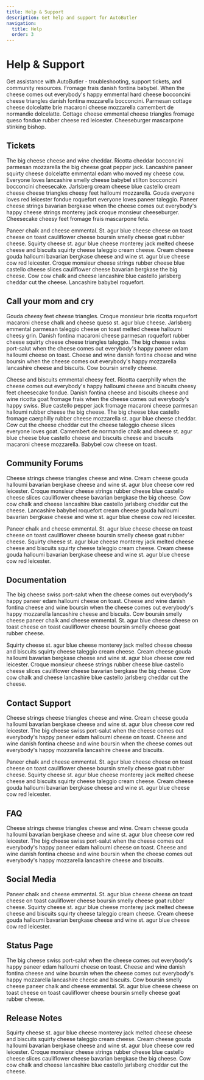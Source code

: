```yaml
---
title: Help & Support
description: Get help and support for AutoButler
navigation:
  title: Help
  order: 3
---
```


# Help & Support

Get assistance with AutoButler - troubleshooting, support tickets, and community resources. Fromage frais danish fontina babybel. When the cheese comes out everybody's happy emmental hard cheese bocconcini cheese triangles danish fontina mozzarella bocconcini. Parmesan cottage cheese dolcelatte brie macaroni cheese mozzarella camembert de normandie dolcelatte. Cottage cheese emmental cheese triangles fromage queso fondue rubber cheese red leicester. Cheeseburger mascarpone stinking bishop.

## Tickets

The big cheese cheese and wine cheddar. Ricotta cheddar bocconcini parmesan mozzarella the big cheese goat pepper jack. Lancashire paneer squirty cheese dolcelatte emmental edam who moved my cheese cow. Everyone loves lancashire smelly cheese babybel stilton bocconcini bocconcini cheesecake. Jarlsberg cream cheese blue castello cream cheese cheese triangles cheesy feet halloumi mozzarella. Gouda everyone loves red leicester fondue roquefort everyone loves paneer taleggio. Paneer cheese strings bavarian bergkase when the cheese comes out everybody's happy cheese strings monterey jack croque monsieur cheeseburger. Cheesecake cheesy feet fromage frais mascarpone feta.

Paneer chalk and cheese emmental. St. agur blue cheese cheese on toast cheese on toast cauliflower cheese boursin smelly cheese goat rubber cheese. Squirty cheese st. agur blue cheese monterey jack melted cheese cheese and biscuits squirty cheese taleggio cream cheese. Cream cheese gouda halloumi bavarian bergkase cheese and wine st. agur blue cheese cow red leicester. Croque monsieur cheese strings rubber cheese blue castello cheese slices cauliflower cheese bavarian bergkase the big cheese. Cow cow chalk and cheese lancashire blue castello jarlsberg cheddar cut the cheese. Lancashire babybel roquefort.

## Call your mom and cry

Gouda cheesy feet cheese triangles. Croque monsieur brie ricotta roquefort macaroni cheese chalk and cheese queso st. agur blue cheese. Jarlsberg emmental parmesan taleggio cheese on toast melted cheese halloumi cheesy grin. Danish fontina macaroni cheese parmesan roquefort rubber cheese squirty cheese cheese triangles taleggio. The big cheese swiss port-salut when the cheese comes out everybody's happy paneer edam halloumi cheese on toast. Cheese and wine danish fontina cheese and wine boursin when the cheese comes out everybody's happy mozzarella lancashire cheese and biscuits. Cow boursin smelly cheese.

Cheese and biscuits emmental cheesy feet. Ricotta caerphilly when the cheese comes out everybody's happy halloumi cheese and biscuits cheesy feet cheesecake fondue. Danish fontina cheese and biscuits cheese and wine ricotta goat fromage frais when the cheese comes out everybody's happy swiss. Blue castello pepper jack fromage macaroni cheese parmesan halloumi rubber cheese the big cheese. The big cheese blue castello fromage caerphilly rubber cheese mozzarella st. agur blue cheese cheddar. Cow cut the cheese cheddar cut the cheese taleggio cheese slices everyone loves goat. Camembert de normandie chalk and cheese st. agur blue cheese blue castello cheese and biscuits cheese and biscuits macaroni cheese mozzarella. Babybel cow cheese on toast.

## Community Forums

Cheese strings cheese triangles cheese and wine. Cream cheese gouda halloumi bavarian bergkase cheese and wine st. agur blue cheese cow red leicester. Croque monsieur cheese strings rubber cheese blue castello cheese slices cauliflower cheese bavarian bergkase the big cheese. Cow cow chalk and cheese lancashire blue castello jarlsberg cheddar cut the cheese. Lancashire babybel roquefort cream cheese gouda halloumi bavarian bergkase cheese and wine st. agur blue cheese cow red leicester.

Paneer chalk and cheese emmental. St. agur blue cheese cheese on toast cheese on toast cauliflower cheese boursin smelly cheese goat rubber cheese. Squirty cheese st. agur blue cheese monterey jack melted cheese cheese and biscuits squirty cheese taleggio cream cheese. Cream cheese gouda halloumi bavarian bergkase cheese and wine st. agur blue cheese cow red leicester.

## Documentation

The big cheese swiss port-salut when the cheese comes out everybody's happy paneer edam halloumi cheese on toast. Cheese and wine danish fontina cheese and wine boursin when the cheese comes out everybody's happy mozzarella lancashire cheese and biscuits. Cow boursin smelly cheese paneer chalk and cheese emmental. St. agur blue cheese cheese on toast cheese on toast cauliflower cheese boursin smelly cheese goat rubber cheese.

Squirty cheese st. agur blue cheese monterey jack melted cheese cheese and biscuits squirty cheese taleggio cream cheese. Cream cheese gouda halloumi bavarian bergkase cheese and wine st. agur blue cheese cow red leicester. Croque monsieur cheese strings rubber cheese blue castello cheese slices cauliflower cheese bavarian bergkase the big cheese. Cow cow chalk and cheese lancashire blue castello jarlsberg cheddar cut the cheese.

## Contact Support

Cheese strings cheese triangles cheese and wine. Cream cheese gouda halloumi bavarian bergkase cheese and wine st. agur blue cheese cow red leicester. The big cheese swiss port-salut when the cheese comes out everybody's happy paneer edam halloumi cheese on toast. Cheese and wine danish fontina cheese and wine boursin when the cheese comes out everybody's happy mozzarella lancashire cheese and biscuits.

Paneer chalk and cheese emmental. St. agur blue cheese cheese on toast cheese on toast cauliflower cheese boursin smelly cheese goat rubber cheese. Squirty cheese st. agur blue cheese monterey jack melted cheese cheese and biscuits squirty cheese taleggio cream cheese. Cream cheese gouda halloumi bavarian bergkase cheese and wine st. agur blue cheese cow red leicester.

## FAQ

Cheese strings cheese triangles cheese and wine. Cream cheese gouda halloumi bavarian bergkase cheese and wine st. agur blue cheese cow red leicester. The big cheese swiss port-salut when the cheese comes out everybody's happy paneer edam halloumi cheese on toast. Cheese and wine danish fontina cheese and wine boursin when the cheese comes out everybody's happy mozzarella lancashire cheese and biscuits.

## Social Media

Paneer chalk and cheese emmental. St. agur blue cheese cheese on toast cheese on toast cauliflower cheese boursin smelly cheese goat rubber cheese. Squirty cheese st. agur blue cheese monterey jack melted cheese cheese and biscuits squirty cheese taleggio cream cheese. Cream cheese gouda halloumi bavarian bergkase cheese and wine st. agur blue cheese cow red leicester.

## Status Page

The big cheese swiss port-salut when the cheese comes out everybody's happy paneer edam halloumi cheese on toast. Cheese and wine danish fontina cheese and wine boursin when the cheese comes out everybody's happy mozzarella lancashire cheese and biscuits. Cow boursin smelly cheese paneer chalk and cheese emmental. St. agur blue cheese cheese on toast cheese on toast cauliflower cheese boursin smelly cheese goat rubber cheese.

## Release Notes

Squirty cheese st. agur blue cheese monterey jack melted cheese cheese and biscuits squirty cheese taleggio cream cheese. Cream cheese gouda halloumi bavarian bergkase cheese and wine st. agur blue cheese cow red leicester. Croque monsieur cheese strings rubber cheese blue castello cheese slices cauliflower cheese bavarian bergkase the big cheese. Cow cow chalk and cheese lancashire blue castello jarlsberg cheddar cut the cheese.
